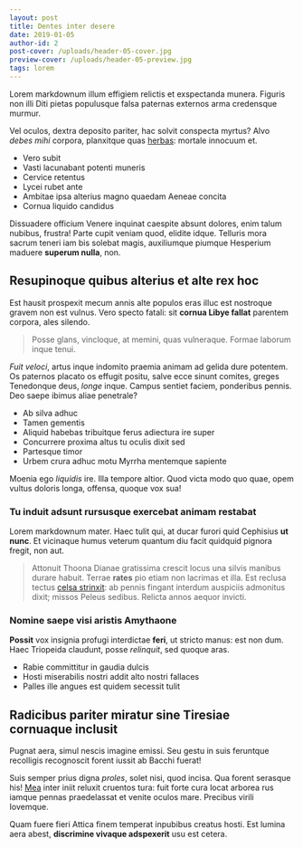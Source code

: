 ```yaml
---
layout: post
title: Dentes inter desere
date: 2019-01-05
author-id: 2
post-cover: /uploads/header-05-cover.jpg
preview-cover: /uploads/header-05-preview.jpg
tags: lorem
---
```


Lorem markdownum illum effigiem relictis et exspectanda munera. Figuris non illi
Diti pietas populusque falsa paternas externos arma credensque murmur.

Vel oculos, dextra deposito pariter, hac solvit conspecta myrtus? Alvo *debes
mihi* corpora, planxitque quas [herbas](#namque): mortale innocuum et.

- Vero subit
- Vasti lacunabant potenti muneris
- Cervice retentus
- Lycei rubet ante
- Ambitae ipsa alterius magno quaedam Aeneae concita
- Cornua liquido candidus

Dissuadere officium Venere inquinat caespite absunt dolores, enim talum nubibus,
frustra! Parte cupit veniam quod, elidite idque. Telluris mora sacrum teneri iam
bis solebat magis, auxiliumque piumque Hesperium maduere **superum nulla**, non.

## Resupinoque quibus alterius et alte rex hoc

Est hausit prospexit mecum annis alte populos eras illuc est nostroque gravem
non est vulnus. Vero specto fatali: sit **cornua Libye fallat** parentem
corpora, ales silendo.

> Posse glans, vincloque, at memini, quas vulneraque. Formae laborum inque
> tenui.

*Fuit veloci*, artus inque indomito praemia animam ad gelida dure potentem. Os
paternos placato os effugit positu, salve ecce sinunt comites, greges Tenedonque
deus, *longe* inque. Campus sentiet faciem, ponderibus pennis. Deo saepe ibimus
aliae penetrale?

- Ab silva adhuc
- Tamen gementis
- Aliquid habebas tribuitque ferus adiectura ire super
- Concurrere proxima altus tu oculis dixit sed
- Partesque timor
- Urbem crura adhuc motu Myrrha mentemque sapiente

Moenia ego *liquidis* ire. Illa tempore altior. Quod victa modo quo quae, opem
vultus doloris longa, offensa, quoque vox sua!

### Tu induit adsunt rursusque exercebat animam restabat

Lorem markdownum mater. Haec tulit qui, at ducar furori quid Cephisius **ut
nunc**. Et vicinaque humus veterum quantum diu facit quidquid pignora fregit,
non aut.

> Attonuit Thoona Dianae gratissima crescit locus una silvis manibus durare
> habuit. Terrae **rates** pio etiam non lacrimas et illa. Est reclusa tectus
> [celsa strinxit](#parentali): ab pennis fingant interdum auspiciis admonitus
> dixit; missos Peleus sedibus. Relicta annos aequor invicti.

### Nomine saepe visi aristis Amythaone

**Possit** vox insignia profugi interdictae **feri**, ut stricto manus: est non
dum. Haec Triopeida claudunt, posse *relinquit*, sed quoque aras.

- Rabie committitur in gaudia dulcis
- Hosti miserabilis nostri addit alto nostri fallaces
- Palles ille angues est quidem secessit tulit

## Radicibus pariter miratur sine Tiresiae cornuaque inclusit

Pugnat aera, simul nescis imagine emissi. Seu gestu in suis feruntque recolligis
recognoscit forent iussit ab Bacchi fuerat!

Suis semper prius digna *proles*, solet nisi, quod incisa. Qua forent serasque
his! [Mea](#quoque) inter iniit reluxit cruentos tura: fuit forte cura locat
arborea rus iamque pennas praedelassat et venite oculos mare. Precibus virili
Iovemque.

Quam fuere fieri Attica finem temperat inpubibus creatus hosti. Est lumina aera
abest, **discrimine vivaque adspexerit** usu est cetera.